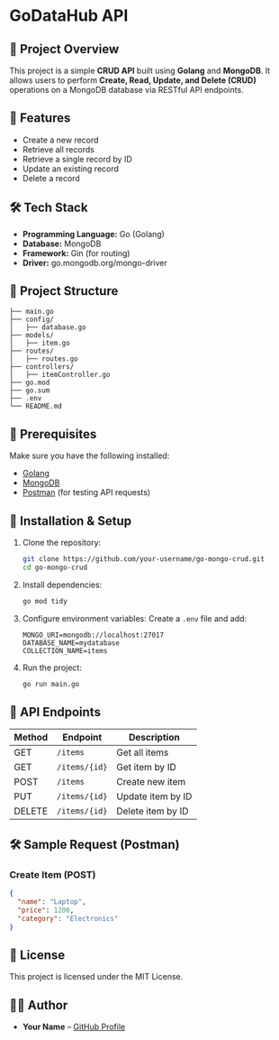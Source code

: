# GoDataHub API

## 📌 Project Overview

This project is a simple **CRUD API** built using **Golang** and **MongoDB**. It allows users to perform **Create, Read, Update, and Delete (CRUD)** operations on a MongoDB database via RESTful API endpoints.

## 🚀 Features

- Create a new record
- Retrieve all records
- Retrieve a single record by ID
- Update an existing record
- Delete a record

## 🛠️ Tech Stack

- **Programming Language:** Go (Golang)
- **Database:** MongoDB
- **Framework:** Gin (for routing)
- **Driver:** go.mongodb.org/mongo-driver

## 📂 Project Structure

```
├── main.go
├── config/
│   ├── database.go
├── models/
│   ├── item.go
├── routes/
│   ├── routes.go
├── controllers/
│   ├── itemController.go
├── go.mod
├── go.sum
├── .env
└── README.md
```

## 📌 Prerequisites

Make sure you have the following installed:

- [Golang](https://golang.org/dl/)
- [MongoDB](https://www.mongodb.com/try/download/community)
- [Postman](https://www.postman.com/) (for testing API requests)

## 🔧 Installation & Setup

1. Clone the repository:
   ```sh
   git clone https://github.com/your-username/go-mongo-crud.git
   cd go-mongo-crud
   ```
2. Install dependencies:
   ```sh
   go mod tidy
   ```
3. Configure environment variables:
   Create a `.env` file and add:
   ```env
   MONGO_URI=mongodb://localhost:27017
   DATABASE_NAME=mydatabase
   COLLECTION_NAME=items
   ```
4. Run the project:
   ```sh
   go run main.go
   ```

## 📡 API Endpoints

| Method | Endpoint      | Description       |
| ------ | ------------- | ----------------- |
| GET    | `/items`      | Get all items     |
| GET    | `/items/{id}` | Get item by ID    |
| POST   | `/items`      | Create new item   |
| PUT    | `/items/{id}` | Update item by ID |
| DELETE | `/items/{id}` | Delete item by ID |

## 🛠 Sample Request (Postman)

### Create Item (POST)

```json
{
  "name": "Laptop",
  "price": 1200,
  "category": "Electronics"
}
```

## 📜 License

This project is licensed under the MIT License.

## 👨‍💻 Author

- **Your Name** – [GitHub Profile](https://github.com/anandku06)
